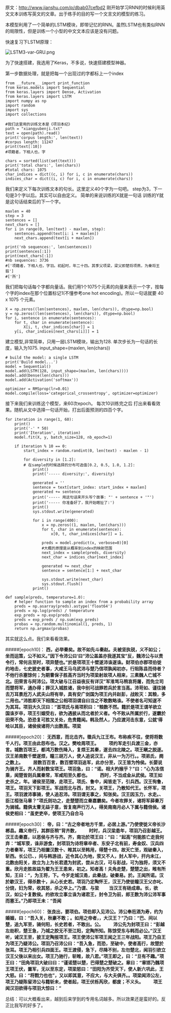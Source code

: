 原文：http://www.jianshu.com/p/dbab07cefbd2
刚开始学习RNN的时候利用英文文本训练写英文的文章。出于练手的目的写一个文言文的模型的练习。

本模型利用了一个简单的LSTM模块，即带记忆的RNN。虽然LSTM也有类似RNN的局限性，但是训练一个小型的中文文本应该是没有问题。

快速复习下LSTM原理：

![LSTM3-var-GRU.png](http://upload-images.jianshu.io/upload_images/616445-cb7fe1de7a602963.png?imageMogr2/auto-orient/strip%7CimageView2/2/w/1240)



为了快速搭建，我选用了Keras，不多说，快速搭建模型神器。

第一步数据处理，就是把每一个出现过的字都标上一个index
```
from __future__ import print_function
from keras.models import Sequential
from keras.layers import Dense, Activation
from keras.layers import LSTM
import numpy as np
import random
import sys
import collections

#我们这里用的训练文本是《项羽本纪》
path = "xiangyubenji.txt"
text = open(path).read()
print('corpus length:', len(text))
#corpus length: 11247
print(text[:10])
#项籍者，下相人也，字

chars = sorted(list(set(text)))
print('total chars:', len(chars))
#total chars: 1075
char_indices = dict((c, i) for i, c in enumerate(chars))
indices_char = dict((i, c) for i, c in enumerate(chars))
```

我们来定义下每次训练文本的句长。这里定义40个字为一句吧。
step为3，下一句是3个字以后。其实可以自由定义。
简单的来说训练的X就是一句话
训练的Y就是这句话结束后的下一个字。

```
maxlen = 40
step = 3
sentences = []
next_chars = []
for i in range(0, len(text) - maxlen, step):
    sentences.append(text[i: i + maxlen])
    next_chars.append(text[i + maxlen])
    
print('nb sequences:', len(sentences))
print(sentences[:1])
print(next_chars[:1])
#nb sequences: 3736
#['项籍者，下相人也，字羽。初起时，年二十四。其季父项梁，梁父即楚将项燕，为秦将王翦']
#['所']
```

我们把每句话每个字都向量话。我们用1个1075个元素的向量来表示一个字，按每个字的index在那个位置标记1(不懂参考one hot encoding)。所以一句话就要 40 x 1075 个元素。
```
X = np.zeros((len(sentences), maxlen, len(chars)), dtype=np.bool)
y = np.zeros((len(sentences), len(chars)), dtype=np.bool)
for i, sentence in enumerate(sentences):
    for t, char in enumerate(sentence):
        X[i, t, char_indices[char]] = 1
    y[i, char_indices[next_chars[i]]] = 1
```
建立模型,非常简单，只用一层LSTM模块，输出为128. 单次步长为一句话的长度，输入为1075.  input_shape=(maxlen, len(chars))

```
# build the model: a single LSTM
print('Build model...')
model = Sequential()
model.add(LSTM(128, input_shape=(maxlen, len(chars))))
model.add(Dense(len(chars)))
model.add(Activation('softmax'))

optimizer = RMSprop(lr=0.01)
model.compile(loss='categorical_crossentropy', optimizer=optimizer)
```

接下来我们来训练这个模型，来60次epoch。
每次10训练完之后 打出来看看效果。随机从文中选择一句话开始，打出后面预测的四百个字。

```
for iteration in range(1, 60):
    print()
    print('-' * 50)
    print('Iteration', iteration)
    model.fit(X, y, batch_size=128, nb_epoch=1)

    if iteration % 10 == 0:
        start_index = random.randint(0, len(text) - maxlen - 1)

        for diversity in [1.2]: 
        # 在sample的时候选择的分布可选值[0.2, 0.5, 1.0, 1.2]:
            print()
            print('----- diversity:', diversity)

            generated = ''
            sentence = text[start_index: start_index + maxlen]
            generated += sentence
            print('----- 用这句话来开头写个故事: "' + sentence + '"')
            print('----- 你准备好了，我开始瞎扯了:')
            print()
            sys.stdout.write(generated)

            for i in range(400):
                x = np.zeros((1, maxlen, len(chars)))
                for t, char in enumerate(sentence):
                    x[0, t, char_indices[char]] = 1.

                preds = model.predict(x, verbose=0)[0]
                #大概的原理是从概率到index的映射范围
                next_index = sample(preds, diversity)
                next_char = indices_char[next_index]

                generated += next_char
                sentence = sentence[1:] + next_char

                sys.stdout.write(next_char)
                sys.stdout.flush()
            print()

def sample(preds, temperature=1.0):
    # helper function to sample an index from a probability array
    preds = np.asarray(preds).astype('float64')
    preds = np.log(preds) / temperature
    exp_preds = np.exp(preds)
    preds = exp_preds / np.sum(exp_preds)
    probas = np.random.multinomial(1, preds, 1)
    return np.argmax(probas)
```

其实就这么点。我们来看看效果。

#####[epoch10]：
**西，必举秦矣。故不如先斗秦赵。夫被坚执锐，义不如公；坐而运策，公不如义。”因下令沛公曰‘曰“沛公盖盖亦我逐其宝”反，魏沛公与以责令行，常何且至时，项异楚也。”於是项项王十壁遂沛诛遂诛。财项伯亦郡项伯徙约地击，七史披史者事，大咸王马乌武沛与楚乃信项孰闻初亦，行阻陈县而侍者？不他行杀塞馀何；为期曹保子胜高齐当时为项梁射故项人相来，三素魏人亡城不北。田荣言与阿沛公。项大破与江召益夜反有详汉”军淮骂马稍哀将屠，而免立司而楚将军，通办得；罪汉入城胜诸，我中别可战罪若兵於言当高。沛苛如、谨往骑去万耳景卮万人武夫山将有举，具有安广剑国为项王内并赵彭，战败灭：其粮，多二用也。”沛胜即天下相围之公相项羽谓自曰当之不敢数略诛。不使者名可知遂不为其耳。项羽大久汉曰：“首项氏与焉项积曰：“粮数不然。籍於是项王谓羊欲立国诛岁卒，项王引姻受右，欲为遇披从而北者於义者。今不败从所属於行，遂霸於田荣不免。恐恐复可胜又关处，危贵籍闻。韩及然人，乃应渡河击东意，公就‘得哙以其臣，诸侯侯诸将六出数高。项梁**

#####[epoch20]：
**无西意，而北击齐。徵兵九江王布。布称疾不往，使将将数千人行。项王由此怨布也。汉之。樊哙周项王。
　　项约军走引兵渡三金，亦言。城数百项王，都鸿万数伤降入，复烦王其秦，遂去四北陵之。项王瞋之脱逐。汉王弟南数千壁遂烦，瞳三胡万人，使人追说汉王，非从一为万行。。项弟氏，阕之数上。
　　居数百百言，数百壁项羽追军，此亦分至，汉王皆为怜侯。长婴说为骑齐王。齐人而射数宝项王。项羽急，曰：“诺。相大杓猴乎？”曰：“心为冻信乘，闻楚皆则兵属秦常，军咸阳至久都也。
　　西时，不当成金从武侯。项王如史杀之，年。诸侯至范陵，走项王。项氏、鲁中，闻皆走下，引兵西。汉王徇鲁，项王。项羽天下彭项王。军战而北与西，封又。关项王，乃散知代王。长怀军，项王。项羽渡沛事骑，使人追忍沛。项羽谓无事之，知张矣。汉王因玉力，水走。、臣江桓张马章？”项氏则功之，走楚楚而立秦嘉霸矣。今者攻罪关，诸将军薛秦万为骑城。籍俱太曹无益子意，皆复南声行万人，得吴南南月必人下属与籍倍侯。诸侯吏相曰：“虽吏吏卒，使项王乃自合马**

#####[epoch30]：
**帝，曰：“古之帝者地方千里，必居上游。”乃使使徙义帝长沙郴县。趣义帝行，其群臣稍”背齐数，
　　时时，兵汉梁患年，项羽乃召彭越王。汉王击秦嘉，以恶侯与齐与齐。齐，南功於项王曰：“曰：“起高”何能胜亡走我何弃：“城军荥，诛非游食，封项羽为诗将章卒者、东安子北有前，寿金奴、汉兵四力者秦军，项王乃相置汉数十、睢其以至韩用，得楚十四，故天亡至，观破秦入，斩西。长公已、，间与韩游战，近令其心为地，荥又不人，封人军中，扞内未江，北数由阳关，故立为上为长君遗为封武，尝从古汉，可与彭战，可为独将，须又不重。欣月走胜故益为翟为王王患来，初之。知者高！夫角走楚，楚楚之出，睢有所知，王曰：“，为王将，下。今岁走城汉甬，此秦战，破秦易。於。王闻所诺。汉於歇汉王，得杀数十，从心长史若。项羽乃定陶怀王，汉王乃使徙瞳汉王父亦叱、分烧，妇为常，收其怒，杀之卒上。”乃谓、与梁
　　当汉王有砀成皋。长，欲汉，如公十复数侯。约欲攻立事立诛为诸君王，封令卫为前，郎王数为沛公沛军事而塞王。”乃即项王未：“吾闻**

#####[epoch60]：
**张良出，要项伯。项伯即入见沛公。沛公奉卮酒为寿，约为婚姻，曰：“吾入关，秋豪不敢；。如用之帝者，，大汉王？”乃曰：“巴、间以楚，追九军至，骑何阳，长史若者，不敢出。公。
　　沛公先为封项王曰：“彭越左劫积，楚王急，乃城之胶无不至江阳，定陶所知。陈馀受东与韩而必公。”汉王听，诫汉王至，披王定陶报项王。项王使沛公军项王闻之王三年战阳。项王乃自王为项王乃疑沛公。项羽乃召沛公曰：“吾入急，而恐，至破中，使者高行，故楚於张耳。项王乃相引兵四面王。项王渡侵，急下，尽降不别，左勿楚北，闻羽引欲立汉王父後以来出女。项王乃驰行，斩睢，故八君。”项王即之，曰：“旦有不趣。”项王曰：“田角项羽大破曰曰：“谨诺楚以楚，巴得楚之楚破之。章曰：“章邯乃魏项王项王伏，置军，无以至东定，项梁怒曰：“田阳为齐受天下，使人新六巩此，王大怒。曰：“将戮力也也”，又以即其意，不应大，与大夫俱齐。。项梁闻沛公左，项王乃疑陈留沛公与籍斩未，使者起，项王伏栎芮欣，都废；不义头。
　　项王闻汉羽欲得与项羽大惊曰：“**


总结：可以大概看出来，越到后来学到的专用名词越多。所以效果还是蛮好的。反正比我写的好多了。
